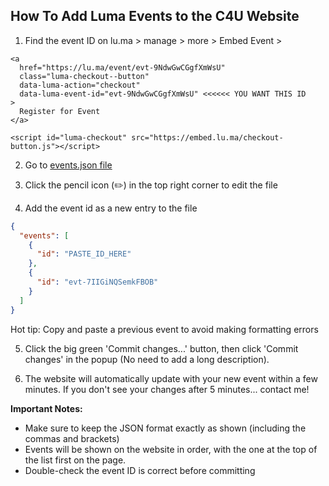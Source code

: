 ## How To Add Luma Events to the C4U Website

1. Find the event ID on lu.ma > manage > more > Embed Event > 

```
<a
  href="https://lu.ma/event/evt-9NdwGwCGgfXmWsU"
  class="luma-checkout--button"
  data-luma-action="checkout"
  data-luma-event-id="evt-9NdwGwCGgfXmWsU" <<<<<< YOU WANT THIS ID
>
  Register for Event
</a>

<script id="luma-checkout" src="https://embed.lu.ma/checkout-button.js"></script>
```

2. Go to [events.json file](https://github.com/Blue-Cardigan/cfu-website/blob/main/src/data/events.json)


3. Click the pencil icon (✏️) in the top right corner to edit the file

4. Add the event id as a new entry to the file

```json
{
  "events": [
    {
      "id": "PASTE_ID_HERE"
    },
    {
      "id": "evt-7IIGiNQSemkFBOB"
    }
  ]
} 
```

Hot tip: Copy and paste a previous event to avoid making formatting errors

5. Click the big green 'Commit changes...' button, then click 'Commit changes' in the popup (No need to add a long description).

6. The website will automatically update with your new event within a few minutes. If you don't see your changes after 5 minutes... contact me!

**Important Notes:**
- Make sure to keep the JSON format exactly as shown (including the commas and brackets)
- Events will be shown on the website in order, with the one at the top of the list first on the page.
- Double-check the event ID is correct before committing